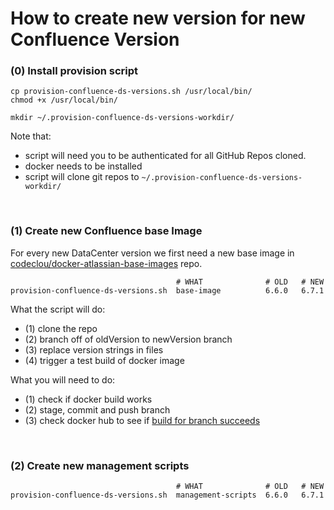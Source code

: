 # How to create new version for new Confluence Version


### (0) Install provision script

```
cp provision-confluence-ds-versions.sh /usr/local/bin/
chmod +x /usr/local/bin/

mkdir ~/.provision-confluence-ds-versions-workdir/
```

Note that:

 * script will need you to be authenticated for all GitHub Repos cloned.
 * docker needs to be installed
 * script will clone git repos to `~/.provision-confluence-ds-versions-workdir/`

&nbsp;

### (1) Create new Confluence base Image

For every new DataCenter version we first need a new base image in [codeclou/docker-atlassian-base-images](https://github.com/codeclou/docker-atlassian-base-images) repo.

```
                                     # WHAT              # OLD   # NEW
provision-confluence-ds-versions.sh  base-image          6.6.0   6.7.1
```

What the script will do:

 * (1) clone the repo
 * (2) branch off of oldVersion to newVersion branch
 * (3) replace version strings in files
 * (4) trigger a test build of docker image

What you will need to do:

 * (1) check if docker build works
 * (2) stage, commit and push branch
 * (3) check docker hub to see if [build for branch succeeds](https://hub.docker.com/r/codeclou/docker-atlassian-base-images/builds/)


&nbsp;

### (2) Create new management scripts

```
                                     # WHAT              # OLD   # NEW
provision-confluence-ds-versions.sh  management-scripts  6.6.0   6.7.1
```
